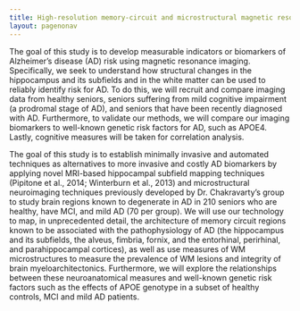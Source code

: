 ```yaml
---
title: High-resolution memory-circuit and microstructural magnetic resonance Imaging-based biomarkers for identifying risk for Alzheimer's disease
layout: pagenonav
---
```

The goal of this study is to develop measurable indicators or biomarkers of Alzheimer’s disease (AD) risk using magnetic resonance imaging. Specifically, we seek to understand how structural changes in the hippocampus and its subfields and in the white matter can be used to reliably identify risk for AD. To do this, we will recruit and compare imaging data from healthy seniors, seniors suffering from mild cognitive impairment (a prodromal stage of AD), and seniors that have been recently diagnosed with AD. Furthermore, to validate our methods, we will compare our imaging biomarkers to well-known genetic risk factors for AD, such as APOE4. Lastly, cognitive measures will be taken for correlation analysis.

The goal of this study is to establish minimally invasive and automated techniques as alternatives to more invasive and costly AD biomarkers by applying novel MRI-based hippocampal subfield mapping techniques (Pipitone et al., 2014; Winterburn et al., 2013) and microstructural neuroimaging techniques previously developed by Dr. Chakravarty’s group to study brain regions known to degenerate in AD in 210 seniors who are healthy, have MCI, and mild AD (70 per group). We will use our technology to map, in unprecedented detail, the architecture of memory circuit regions known to be associated with the pathophysiology of AD (the hippocampus and its subfields, the alveus, fimbria, fornix, and the entorhinal, perirhinal, and parahippocampal cortices), as well as use measures of WM microstructures to measure the prevalence of WM lesions and integrity of brain myeloarchitectonics. Furthermore, we will explore the relationships between these neuroanatomical measures and well-known genetic risk factors such as the effects of APOE genotype in a subset of healthy controls, MCI and mild AD patients.
